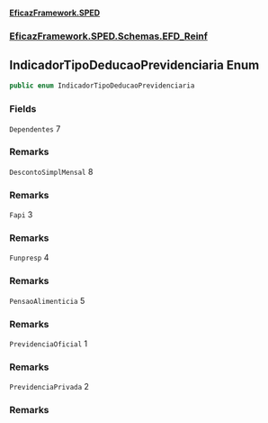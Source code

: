 #### [EficazFramework.SPED](EficazFrameworkSPED.md 'EficazFramework SPED')
### [EficazFramework.SPED.Schemas.EFD_Reinf](EficazFramework.SPED.Schemas.EFD_Reinf.md 'EficazFramework.SPED.Schemas.EFD_Reinf')

## IndicadorTipoDeducaoPrevidenciaria Enum

```csharp
public enum IndicadorTipoDeducaoPrevidenciaria
```
### Fields

<a name='EficazFramework.SPED.Schemas.EFD_Reinf.IndicadorTipoDeducaoPrevidenciaria.Dependentes'></a>

`Dependentes` 7

### Remarks

<a name='EficazFramework.SPED.Schemas.EFD_Reinf.IndicadorTipoDeducaoPrevidenciaria.DescontoSimplMensal'></a>

`DescontoSimplMensal` 8

### Remarks

<a name='EficazFramework.SPED.Schemas.EFD_Reinf.IndicadorTipoDeducaoPrevidenciaria.Fapi'></a>

`Fapi` 3

### Remarks

<a name='EficazFramework.SPED.Schemas.EFD_Reinf.IndicadorTipoDeducaoPrevidenciaria.Funpresp'></a>

`Funpresp` 4

### Remarks

<a name='EficazFramework.SPED.Schemas.EFD_Reinf.IndicadorTipoDeducaoPrevidenciaria.PensaoAlimenticia'></a>

`PensaoAlimenticia` 5

### Remarks

<a name='EficazFramework.SPED.Schemas.EFD_Reinf.IndicadorTipoDeducaoPrevidenciaria.PrevidenciaOficial'></a>

`PrevidenciaOficial` 1

### Remarks

<a name='EficazFramework.SPED.Schemas.EFD_Reinf.IndicadorTipoDeducaoPrevidenciaria.PrevidenciaPrivada'></a>

`PrevidenciaPrivada` 2

### Remarks